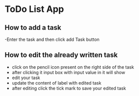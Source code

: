 # ToDo List App

## How to add a task
-Enter the task and then click add Task button

## How to edit the already written task
- click on the pencil icon present on the right side of the task
- after clicking it input box with input value in it will show
- edit your task
- update the content of label with edited task
- after editing click the tick mark to save your edited task 
